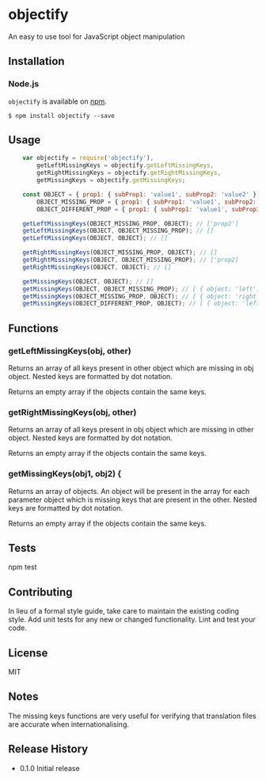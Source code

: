 # objectify
An easy to use tool for JavaScript object manipulation

## Installation

### Node.js

`objectify` is available on [npm](http://npmjs.org).

    $ npm install objectify --save

## Usage

```javascript
    var objectify = require('objectify'),
        getLeftMissingKeys = objectify.getLeftMissingKeys,
        getRightMissingKeys = objectify.getRightMissingKeys,
        getMissingKeys = objectify.getMissingKeys;

    const OBJECT = { prop1: { subProp1: 'value1', subProp2: 'value2' }, prop2: 'value2' },
        OBJECT_MISSING_PROP = { prop1: { subProp1: 'value1', subProp2: 'value2' } },
        OBJECT_DIFFERENT_PROP = { prop1: { subProp1: 'value1', subProp3: 'value2' }, prop2: 'value2' };

    getLeftMissingKeys(OBJECT_MISSING_PROP, OBJECT); // ['prop2']
    getLeftMissingKeys(OBJECT, OBJECT_MISSING_PROP); // []
    getLeftMissingKeys(OBJECT, OBJECT); // []

    getRightMissingKeys(OBJECT_MISSING_PROP, OBJECT); // []
    getRightMissingKeys(OBJECT, OBJECT_MISSING_PROP); // ['prop2]
    getRightMissingKeys(OBJECT, OBJECT); // []

    getMissingKeys(OBJECT, OBJECT); // []
    getMissingKeys(OBJECT, OBJECT_MISSING_PROP); // [ { object: 'left', missingKeys: ['prop2'] } ]
    getMissingKeys(OBJECT_MISSING_PROP, OBJECT); // [ { object: 'right', missingKeys: ['prop2'] } ]
    getMissingKeys(OBJECT_DIFFERENT_PROP, OBJECT); // [ { object: 'left', missingKeys: ['prop1.subProp2'] }, { object: 'right', missingKeys: ['prop1.subProp3'] } ]
```

## Functions

### getLeftMissingKeys(obj, other)

Returns an array of all keys present in other object which are missing in obj object.
Nested keys are formatted by dot notation.

Returns an empty array if the objects contain the same keys.
    
### getRightMissingKeys(obj, other)

Returns an array of all keys present in obj object which are missing in other object.
Nested keys are formatted by dot notation.

Returns an empty array if the objects contain the same keys.
    
### getMissingKeys(obj1, obj2) {

Returns an array of objects. An object will be present in the array for each parameter object which is missing keys that are present in the other.
Nested keys are formatted by dot notation.

Returns an empty array if the objects contain the same keys.

## Tests

  npm test

## Contributing

In lieu of a formal style guide, take care to maintain the existing coding style.
Add unit tests for any new or changed functionality. Lint and test your code.

## License

MIT

## Notes

The missing keys functions are very useful for verifying that translation files are accurate when internationalising.

## Release History

* 0.1.0 Initial release

